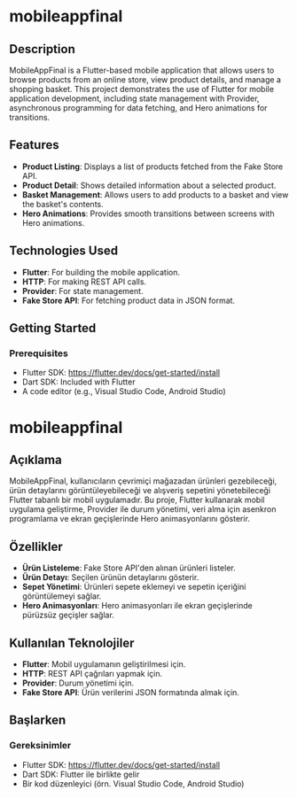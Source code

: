 # mobileappfinal

## Description
MobileAppFinal is a Flutter-based mobile application that allows users to browse products from an online store, view product details, and manage a shopping basket. This project demonstrates the use of Flutter for mobile application development, including state management with Provider, asynchronous programming for data fetching, and Hero animations for transitions.

## Features
- **Product Listing**: Displays a list of products fetched from the Fake Store API.
- **Product Detail**: Shows detailed information about a selected product.
- **Basket Management**: Allows users to add products to a basket and view the basket's contents.
- **Hero Animations**: Provides smooth transitions between screens with Hero animations.

## Technologies Used
- **Flutter**: For building the mobile application.
- **HTTP**: For making REST API calls.
- **Provider**: For state management.
- **Fake Store API**: For fetching product data in JSON format.

## Getting Started

### Prerequisites
- Flutter SDK: https://flutter.dev/docs/get-started/install
- Dart SDK: Included with Flutter
- A code editor (e.g., Visual Studio Code, Android Studio)

# mobileappfinal

## Açıklama
MobileAppFinal, kullanıcıların çevrimiçi mağazadan ürünleri gezebileceği, ürün detaylarını görüntüleyebileceği ve alışveriş sepetini yönetebileceği Flutter tabanlı bir mobil uygulamadır. Bu proje, Flutter kullanarak mobil uygulama geliştirme, Provider ile durum yönetimi, veri alma için asenkron programlama ve ekran geçişlerinde Hero animasyonlarını gösterir.

## Özellikler
- **Ürün Listeleme**: Fake Store API'den alınan ürünleri listeler.
- **Ürün Detayı**: Seçilen ürünün detaylarını gösterir.
- **Sepet Yönetimi**: Ürünleri sepete eklemeyi ve sepetin içeriğini görüntülemeyi sağlar.
- **Hero Animasyonları**: Hero animasyonları ile ekran geçişlerinde pürüzsüz geçişler sağlar.

## Kullanılan Teknolojiler
- **Flutter**: Mobil uygulamanın geliştirilmesi için.
- **HTTP**: REST API çağrıları yapmak için.
- **Provider**: Durum yönetimi için.
- **Fake Store API**: Ürün verilerini JSON formatında almak için.

## Başlarken

### Gereksinimler
- Flutter SDK: https://flutter.dev/docs/get-started/install
- Dart SDK: Flutter ile birlikte gelir
- Bir kod düzenleyici (örn. Visual Studio Code, Android Studio)
